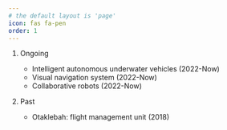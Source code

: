 ```yaml
---
# the default layout is 'page'
icon: fas fa-pen
order: 1
---
```


1. Ongoing
    - Intelligent autonomous underwater vehicles (2022-Now)
    - Visual navigation system (2022-Now)
    - Collaborative robots (2022-Now)
    <!-- {: .prompt-tip } -->

2. Past
    - Otaklebah: flight management unit (2018)
